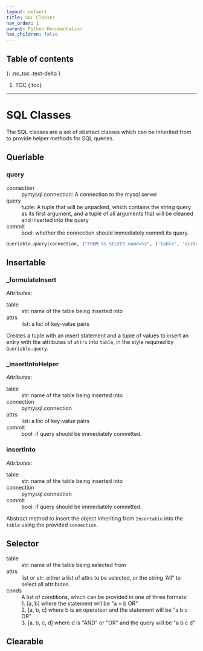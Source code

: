 ```yaml
---
layout: default
title: SQL Classes
nav_order: 1
parent: Python Documentation 
has_children: false
---
```

## Table of contents
{: .no_toc .text-delta }

1. TOC
{:toc}
---
# SQL Classes
The SQL classes are a set of abstract classes which can be inherited from to provide helper methods for SQL queries. 

## Queriable
### query
<dl>
<dt>connection</dt>
<dd>pymysql.connection: A connection to the mysql server</dd>
<dt>query</dt>
<dd>tuple: A tuple that will be unpacked, which contains the string query as its first argument, and a tuple of all arguments that will be cleaned and inserted into the query</dd>
<dt>commit</dt>
<dd>bool: whether the connection should immediately commit its query.</dd>
</dl>

```py
Queriable.query(connection, ("FROM %s SELECT name=%s", ('table', 'Victor')))
```
## Insertable
### _formulateInsert
*Attributes:*
<dl>
<dt>table</dt>
<dd>str: name of the table being inserted into</dd>
<dt>attrs</dt>
<dd>list: a list of key-value pairs</dd>
</dl>

Creates a tuple with an insert statement and a tuple of values to insert an entry with the attributes of `attrs` into `table`, in the style required by `Queriable.query`.

### _insertIntoHelper
*Attributes:*
<dl>
<dt>table</dt>
<dd>str: name of the table being inserted into</dd>
<dt>connection</dt>
<dd>pymysql.connection</dd>
<dt>attrs</dt>
<dd>list: a list of key-value pairs</dd>
<dt>commit</dt>
<dd>bool: if query should be immediately committed.</dd>
</dl>

### insertInto
*Attributes:*
<dl>
<dt>table</dt>
<dd>str: name of the table being inserted into</dd>
<dt>connection</dt>
<dd>pymysql.connection</dd>
<dt>commit</dt>
<dd>bool: if query should be immediately committed.</dd>
</dl>

Abstract method to insert the object inheriting from `Insertable` into the `table` using the provided `connection`.  

## Selector
<dl>
<dt>table</dt>
<dd>str: name of the table being selected from</dd>
<dt>attrs</dt>
<dd>list or str: either a list of attrs to be selected, or the string 'All" to select all attributes.</dd>
<dt>conds</dt>
<dd>A list of conditions, which can be provided in one of three formats:<br/>
    1. [a, b] where the statement will be "a = b OR"<br/>
    2. [a, b, c] where b is an operateor and the statement will be "a b c OR" <br/>
    3. [a, b, c, d]  where d is "AND" or "OR" and the query will be "a b c d"
</dd>
</dl>

## Clearable



